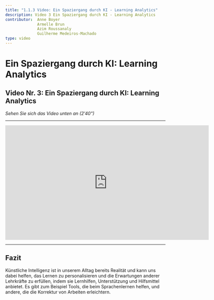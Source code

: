 ```yaml
---
title: "1.1.3 Video: Ein Spaziergang durch KI - Learning Analytics"
description: Video 3 Ein Spaziergang durch KI - Learning Analytics
contributor:  Anne Boyer
              Armelle Brun
              Azim Roussanaly
              Guilherme Medeiros-Machado
type: video
---
```


# Ein Spaziergang durch  KI: Learning Analytics
## Video Nr. 3: Ein Spaziergang durch KI: Learning Analytics
*Sehen Sie sich das Video unten an (2'40")*


----------
<center><iframe width="640" height="360" src="https://www.youtube.com/embed/Mg8lwfRMEbI?rel=0&showinfo=0&cc_load_policy=1&hl=fr&modestbranding=1" frameborder="0" allowfullscreen></iframe></center>

-----------

## Fazit
Künstliche Intelligenz ist in unserem Alltag bereits Realität und kann uns dabei helfen, das Lernen zu personalisieren und die Erwartungen anderer Lehrkräfte zu erfüllen, indem sie Lernhilfen, Unterstützung und Hilfsmittel anbietet. Es gibt zum Beispiel Tools, die beim Sprachenlernen helfen, und andere, die die Korrektur von Arbeiten erleichtern.
